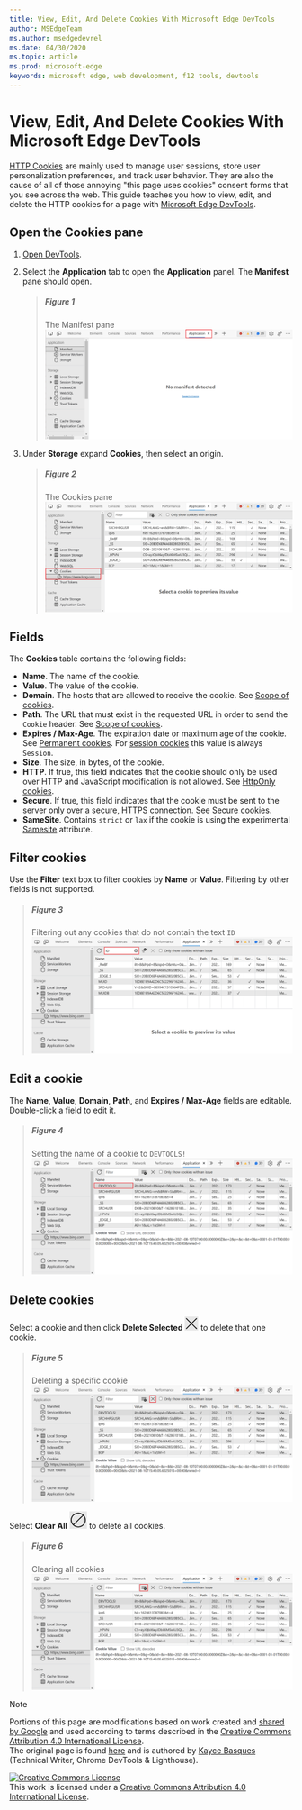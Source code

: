 ```yaml
---
title: View, Edit, And Delete Cookies With Microsoft Edge DevTools
author: MSEdgeTeam
ms.author: msedgedevrel
ms.date: 04/30/2020
ms.topic: article
ms.prod: microsoft-edge
keywords: microsoft edge, web development, f12 tools, devtools
---
```

<!-- Copyright Kayce Basques 

   Licensed under the Apache License, Version 2.0 (the "License");
   you may not use this file except in compliance with the License.
   You may obtain a copy of the License at

       https://www.apache.org/licenses/LICENSE-2.0

   Unless required by applicable law or agreed to in writing, software
   distributed under the License is distributed on an "AS IS" BASIS,
   WITHOUT WARRANTIES OR CONDITIONS OF ANY KIND, either express or implied.
   See the License for the specific language governing permissions and
   limitations under the License.  -->

# View, Edit, And Delete Cookies With Microsoft Edge DevTools   

[HTTP Cookies][MDNHTTPCookies] are mainly used to manage user sessions, store user personalization preferences, and track user behavior.  They are also the cause of all of those annoying "this page uses cookies" consent forms that you see across the web.  This guide teaches you how to view, edit, and delete the HTTP cookies for a page with [Microsoft Edge DevTools][MicrosoftEdgeDevTools].  

## Open the Cookies pane   

1.  [Open DevTools][DevToolsOpen].  
1.  Select the **Application** tab to open the **Application** panel.  The **Manifest** pane should open.  
    
    > ##### Figure 1  
    > The Manifest pane  
    > ![The Manifest pane][ImageManifest]  

1.  Under **Storage** expand **Cookies**, then select an origin.  
    
    > ##### Figure 2  
    > The Cookies pane  
    > ![The Cookies pane][ImageCookies]  

## Fields   

The **Cookies** table contains the following fields:  

*   **Name**.  The name of the cookie.  
*   **Value**.  The value of the cookie.  
*   **Domain**.  The hosts that are allowed to receive the cookie.  See [Scope of cookies][MDNHTTPCookiesScope].  
*   **Path**.  The URL that must exist in the requested URL in order to send the `Cookie` header.  See [Scope of cookies][MDNHTTPCookiesScope].  
*   **Expires / Max-Age**.  The expiration date or maximum age of the cookie.  See [Permanent cookies][MDNHTTPCookiesPermanent].  For [session cookies][MDNHTTPCookiesSession] this value is always `Session`.  
*   **Size**.  The size, in bytes, of the cookie.  
*   **HTTP**.  If true, this field indicates that the cookie should only be used over HTTP and JavaScript modification is not allowed.  See [HttpOnly cookies][MDNHTTPCookiesSecure].  
*   **Secure**.  If true, this field indicates that the cookie must be sent to the server only over a secure, HTTPS connection.  See [Secure cookies][MDNHTTPCookiesSecure].  
*   **SameSite**.  Contains `strict` or `lax` if the cookie is using the experimental [Samesite][MDNHTTPCookiesSamesite] attribute.  

## Filter cookies   

Use the **Filter** text box to filter cookies by **Name** or **Value**.  Filtering by other fields is not supported.  

> ##### Figure 3  
> Filtering out any cookies that do not contain the text `ID`  
> ![Filtering out any cookies that do not contain the text ID][ImageCookiesFilter]  

## Edit a cookie   

The **Name**, **Value**, **Domain**, **Path**, and **Expires / Max-Age** fields are editable.  
Double-click a field to edit it.  

> ##### Figure 4  
> Setting the name of a cookie to `DEVTOOLS!`  
> ![Setting the name of a cookie to DEVTOOLS!][ImageEditCookie]  

## Delete cookies   

Select a cookie and then click **Delete Selected** ![Delete Selected][ImageDeleteIcon]  to delete that one cookie.  

> ##### Figure 5  
> Deleting a specific cookie  
> ![Deleting a specific cookie][ImageDeleteCookie]  

Select **Clear All** ![Clear All][ImageClearIcon]  to delete all cookies.  

> ##### Figure 6  
> Clearing all cookies  
> ![Clearing all cookies][ImageClearAllCookies]  

<!--    -->  

<!-- image links -->  

[ImageClearIcon]: /microsoft-edge/devtools-guide-chromium/media/clear-icon.msft.png  
[ImageDeleteIcon]: /microsoft-edge/devtools-guide-chromium/media/delete-icon.msft.png  

[ImageManifest]: /microsoft-edge/devtools-guide-chromium/media/storage-application-manifest-empty.msft.png "Figure 1: The Manifest pane"  
[ImageCookies]: /microsoft-edge/devtools-guide-chromium/media/storage-application-storage-cookies-selected.msft.png "Figure 2: The Cookies pane"  
[ImageCookiesFilter]: /microsoft-edge/devtools-guide-chromium/media/storage-application-storage-cookies-filter-id.msft.png "Figure 3: Filtering out any cookies that do not contain the text ID"  
[ImageEditCookie]: /microsoft-edge/devtools-guide-chromium/media/storage-application-storage-cookies-rename.msft.png "Figure 4: Setting the name of a cookie to DEVTOOLS!"  
[ImageDeleteCookie]: /microsoft-edge/devtools-guide-chromium/media/storage-application-storage-cookies-delete-selected.msft.png "Figure 5: Deleting a specific cookie"  
[ImageClearAllCookies]: /microsoft-edge/devtools-guide-chromium/media/storage-application-storage-cookies-clear-all.msft.png "Figure 6: Clearing all cookies"  

<!-- links -->  

[MicrosoftEdgeDevTools]: /microsoft-edge/devtools-guide-chromium "Microsoft Edge (Chromium) Developer Tools"  
[DevToolsOpen]: /microsoft-edge/devtools-guide-chromium/open "Open Microsoft Edge DevTools"  

[MDNHTTPCookies]: https://developer.mozilla.org/docs/Web/HTTP/Cookies "HTTP cookies | MDN"  
[MDNHTTPCookiesPermanent]: https://developer.mozilla.org/docs/Web/HTTP/Cookies#Permanent_cookies "HTTP cookies - Permanent cookies | MDN"  
[MDNHTTPCookiesSamesite]: https://developer.mozilla.org/docs/Web/HTTP/Cookies#SameSite_cookies "HTTP cookies - SameSite cookies | MDN"  
[MDNHTTPCookiesScope]: https://developer.mozilla.org/docs/Web/HTTP/Cookies#Scope_of_cookies "HTTP cookies - Scope of cookies | MDN"  
[MDNHTTPCookiesSecure]: https://developer.mozilla.org/docs/Web/HTTP/Cookies#Secure_and_HttpOnly_cookies "HTTP cookies - Secure and HttpOnly cookies | MDN"  
[MDNHTTPCookiesSession]: https://developer.mozilla.org/docs/Web/HTTP/Cookies#Session_cookies "HTTP cookies - Session cookies | MDN"  

> [!NOTE]
> Portions of this page are modifications based on work created and [shared by Google][GoogleSitePolicies] and used according to terms described in the [Creative Commons Attribution 4.0 International License][CCA4IL].  
> The original page is found [here](https://developers.google.com/web/tools/chrome-devtools/storage/cookies) and is authored by [Kayce Basques][KayceBasques] \(Technical Writer, Chrome DevTools \& Lighthouse\).  

[![Creative Commons License][CCby4Image]][CCA4IL]  
This work is licensed under a [Creative Commons Attribution 4.0 International License][CCA4IL].  

[CCA4IL]: https://creativecommons.org/licenses/by/4.0  
[CCby4Image]: https://i.creativecommons.org/l/by/4.0/88x31.png  
[GoogleSitePolicies]: https://developers.google.com/terms/site-policies  
[KayceBasques]: https://developers.google.com/web/resources/contributors/kaycebasques  
